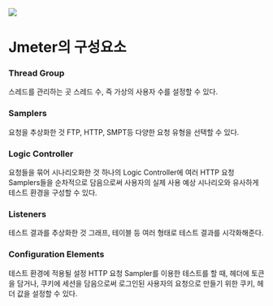 ![](https://blog.kakaocdn.net/dn/dnydPv/btrNWqJpTYf/ncp6n5aECBKDqB2TuvKr2K/img.png)

# Jmeter의 구성요소
### Thread Group
스레드를 관리하는 곳
스레드 수, 즉 가상의 사용자 수를 설정할 수 있다.
### Samplers
요청을 추상화한 것
FTP, HTTP, SMPT등 다양한 요청 유형을 선택할 수 있다.
### Logic Controller
요청들을 묶어 시나리오화한 것
하나의 Logic Controller에 여러 HTTP 요청 Samplers들을 순차적으로 담음으로써  사용자의 실제 사용 예상 시나리오와 유사하게 테스트 환경을 구성할 수 있다.
### Listeners
테스트 결과를 추상화한 것
그래프, 테이블 등 여러 형태로 테스트 결과를 시각화해준다.
### Configuration Elements
테스트 환경에 적용될 설정
HTTP 요청 Sampler를 이용한 테스트를 할 때, 헤더에 토큰을 담거나, 쿠키에 세션을 담음으로써  로그인된 사용자의 요청으로 만들기 위한 쿠키, 헤더 값을 설정할 수 있다.

